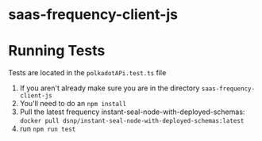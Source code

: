 # saas-frequency-client-js

# Running Tests
Tests are located in the `polkadotAPi.test.ts` file

1. If you aren't already make sure you are in the directory `saas-frequency-client-js`
2. You'll need to do an `npm install`
3. Pull the latest frequency instant-seal-node-with-deployed-schemas: `docker pull dsnp/instant-seal-node-with-deployed-schemas:latest`
4. run `npm run test`